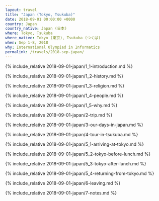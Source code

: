 ```yaml
---
layout: travel
title: "Japan (Tokyo, Tsukuba)"
date: 2018-09-01 00:00:00 +0000
country: Japan
country_native: Japan (日本)
where: Tokyo, Tsukuba
where_native: Tokyo (東京), Tsukuba (つくば)
when: Sep 1-8, 2018
why: International Olympiad in Informatics
permalink: /travels/2018-sep-japan/
---
```


{% include_relative 2018-09-01-japan/1_1-introduction.md %}

{% include_relative 2018-09-01-japan/1_2-history.md %}

{% include_relative 2018-09-01-japan/1_3-religion.md %}

{% include_relative 2018-09-01-japan/1_4-people.md %}

{% include_relative 2018-09-01-japan/1_5-why.md %}

{% include_relative 2018-09-01-japan/2-trip.md %}

{% include_relative 2018-09-01-japan/3-our-days-in-japan.md %}

{% include_relative 2018-09-01-japan/4-tour-in-tsukuba.md %}

{% include_relative 2018-09-01-japan/5_1-arriving-at-tokyo.md %}

{% include_relative 2018-09-01-japan/5_2-tokyo-before-lunch.md %}

{% include_relative 2018-09-01-japan/5_3-tokyo-after-lunch.md %}

{% include_relative 2018-09-01-japan/5_4-returning-from-tokyo.md %}

{% include_relative 2018-09-01-japan/6-leaving.md %}

{% include_relative 2018-09-01-japan/7-notes.md %}

